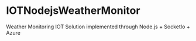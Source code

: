 IOTNodejsWeatherMonitor
=======================

Weather Monitoring IOT Solution implemented through Node.js + SocketIo + Azure
